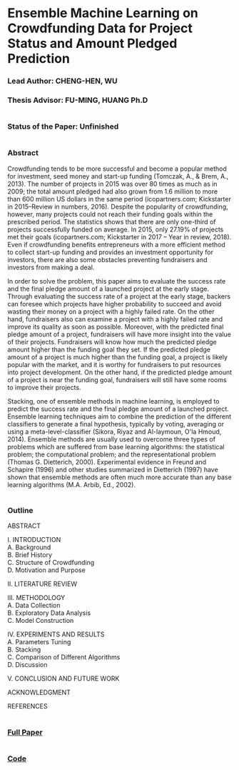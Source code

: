 # Ensemble Machine Learning on Crowdfunding Data for Project Status and Amount Pledged Prediction
### Lead Author: CHENG-HEN, WU
### Thesis Advisor: FU-MING, HUANG Ph.D
#  
### Status of the Paper: Unfinished
#  
### Abstract  
Crowdfunding tends to be more successful and become a popular method for investment, seed money and start-up funding (Tomczak, A., & Brem, A., 2013). The number of projects in 2015 was over 80 times as much as in 2009; the total amount pledged had also grown from 1.6 million to more than 600 million US dollars in the same period (icopartners.com; Kickstarter in 2015–Review in numbers, 2016). Despite the popularity of crowdfunding, however, many projects could not reach their funding goals within the prescribed period. The statistics shows that there are only one-third of projects successfully funded on average. In 2015, only 27.19% of projects met their goals (icopartners.com; Kickstarter in 2017 – Year in review, 2018). Even if crowdfunding benefits entrepreneurs with a more efficient method to collect start-up funding and provides an investment opportunity for investors, there are also some obstacles preventing fundraisers and investors from making a deal. 
  
In order to solve the problem, this paper aims to evaluate the success rate and the final pledge amount of a launched project at the early stage. Through evaluating the success rate of a project at the early stage, backers can foresee which projects have higher probability to succeed and avoid wasting their money on a project with a highly failed rate. On the other hand, fundraisers also can examine a project with a highly failed rate and improve its quality as soon as possible. Moreover, with the predicted final pledge amount of a project, fundraisers will have more insight into the value of their projects. Fundraisers will know how much the predicted pledge amount higher than the funding goal they set. If the predicted pledge amount of a project is much higher than the funding goal, a project is likely popular with the market, and it is worthy for fundraisers to put resources into project development. On the other hand, if the predicted pledge amount of a project is near the funding goal, fundraisers will still have some rooms to improve their projects.  
  
Stacking, one of ensemble methods in machine learning, is employed to predict the success rate and the final pledge amount of a launched project. Ensemble learning techniques aim to combine the prediction of the different classifiers to generate a final hypothesis, typically by voting, averaging or using a meta-level-classifier (Sikora, Riyaz and Al-laymoun, O'la Hmoud, 2014). Ensemble methods are usually used to overcome three types of problems which are suffered from base learning algorithms: the statistical problem; the computational problem; and the representational problem (Thomas G. Dietterich, 2000). Experimental evidence in Freund and Schapire (1996) and other studies summarized in Dietterich (1997) have shown that ensemble methods are often much more accurate than any base learning algorithms (M.A. Arbib, Ed., 2002). 
#  
### Outline  
ABSTRACT  
  
I.	INTRODUCTION  
A.	Background  
B.	Brief History  
C.	Structure of Crowdfunding  
D.	Motivation and Purpose  
  
II.	LITERATURE REVIEW  
  
III.	METHODOLOGY  
A.	Data Collection  
B.	Exploratory Data Analysis  
C.	Model Construction  
  
IV.	EXPERIMENTS AND RESULTS  
A.	Parameters Tuning  
B.	Stacking  
C.	Comparison of Different Algorithms  
D.	Discussion  
  
V.	CONCLUSION AND FUTURE WORK  
  
ACKNOWLEDGMENT  
  
REFERENCES   
#  
### [Full Paper](https://github.com/albert0796/MachineLearning/blob/master/Paper_CrowdFunding/paper/%E7%BE%A4%E7%A8%AE%E5%8B%9F%E8%B3%87%E8%AB%96%E6%96%87.docx)
#  
### [Code](https://github.com/albert0796/MachineLearning/tree/master/Paper_CrowdFunding/code)
#  
